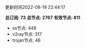 更新时间2022-08-19 22:44:17

**总订阅: 73**
**总节点: 2767**
**有效节点: 811**
- ss节点: 448
- v2ray节点: 317
- trojan节点: 46
